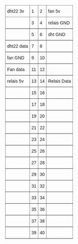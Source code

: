<style type="text/css">
.tg  {border-collapse:collapse;border-spacing:0;}
.tg td{border-color:black;border-style:solid;border-width:1px;font-family:Arial, sans-serif;font-size:14px;
  overflow:hidden;padding:10px 5px;word-break:normal;}
.tg th{border-color:black;border-style:solid;border-width:1px;font-family:Arial, sans-serif;font-size:14px;
  font-weight:normal;overflow:hidden;padding:10px 5px;word-break:normal;}
.tg .tg-0pky{border-color:inherit;text-align:left;vertical-align:top}
</style>
<table class="tg"><thead>
  <tr>
    <th class="tg-0pky">dht22 3v</th>
    <th class="tg-0pky">1</th>
    <th class="tg-0pky">2</th>
    <th class="tg-0pky">fan 5v</th>
  </tr></thead>
<tbody>
  <tr>
    <td class="tg-0pky"></td>
    <td class="tg-0pky">3</td>
    <td class="tg-0pky">4</td>
    <td class="tg-0pky">relais GND</td>
  </tr>
  <tr>
    <td class="tg-0pky"></td>
    <td class="tg-0pky">5</td>
    <td class="tg-0pky">6</td>
    <td class="tg-0pky">dht GND</td>
  </tr>
  <tr>
    <td class="tg-0pky">dht22 data</td>
    <td class="tg-0pky">7</td>
    <td class="tg-0pky">8</td>
    <td class="tg-0pky"></td>
  </tr>
  <tr>
    <td class="tg-0pky">fan GND</td>
    <td class="tg-0pky">9</td>
    <td class="tg-0pky">10</td>
    <td class="tg-0pky"></td>
  </tr>
  <tr>
    <td class="tg-0pky">Fan data</td>
    <td class="tg-0pky">11</td>
    <td class="tg-0pky">12</td>
    <td class="tg-0pky"></td>
  </tr>
  <tr>
    <td class="tg-0pky">relais 5v</td>
    <td class="tg-0pky">13</td>
    <td class="tg-0pky">14</td>
    <td class="tg-0pky">Relais Data</td>
  </tr>
  <tr>
    <td class="tg-0pky"></td>
    <td class="tg-0pky">15</td>
    <td class="tg-0pky">16</td>
    <td class="tg-0pky"></td>
  </tr>
  <tr>
    <td class="tg-0pky"></td>
    <td class="tg-0pky">17</td>
    <td class="tg-0pky">18</td>
    <td class="tg-0pky"></td>
  </tr>
  <tr>
    <td class="tg-0pky"></td>
    <td class="tg-0pky">19</td>
    <td class="tg-0pky">20</td>
    <td class="tg-0pky"></td>
  </tr>
  <tr>
    <td class="tg-0pky"></td>
    <td class="tg-0pky">21</td>
    <td class="tg-0pky">22</td>
    <td class="tg-0pky"></td>
  </tr>
  <tr>
    <td class="tg-0pky"></td>
    <td class="tg-0pky">23</td>
    <td class="tg-0pky">24</td>
    <td class="tg-0pky"></td>
  </tr>
  <tr>
    <td class="tg-0pky"></td>
    <td class="tg-0pky">25</td>
    <td class="tg-0pky">26</td>
    <td class="tg-0pky"></td>
  </tr>
  <tr>
    <td class="tg-0pky"></td>
    <td class="tg-0pky">27</td>
    <td class="tg-0pky">28</td>
    <td class="tg-0pky"></td>
  </tr>
  <tr>
    <td class="tg-0pky"></td>
    <td class="tg-0pky">29</td>
    <td class="tg-0pky">30</td>
    <td class="tg-0pky"></td>
  </tr>
  <tr>
    <td class="tg-0pky"></td>
    <td class="tg-0pky">31</td>
    <td class="tg-0pky">32</td>
    <td class="tg-0pky"></td>
  </tr>
  <tr>
    <td class="tg-0pky"></td>
    <td class="tg-0pky">33</td>
    <td class="tg-0pky">34</td>
    <td class="tg-0pky"></td>
  </tr>
  <tr>
    <td class="tg-0pky"></td>
    <td class="tg-0pky">35</td>
    <td class="tg-0pky">36</td>
    <td class="tg-0pky"></td>
  </tr>
  <tr>
    <td class="tg-0pky"></td>
    <td class="tg-0pky">37</td>
    <td class="tg-0pky">38</td>
    <td class="tg-0pky"></td>
  </tr>
  <tr>
    <td class="tg-0pky"></td>
    <td class="tg-0pky">39</td>
    <td class="tg-0pky">40</td>
    <td class="tg-0pky"></td>
  </tr>
</tbody></table>